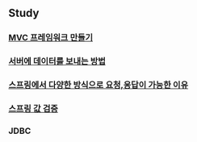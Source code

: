 ## Study


### [MVC 프레임워크 만들기](https://github.com/jiny798/spring-god/tree/main/mvc-first)

### [서버에 데이터를 보내는 방법](https://github.com/jiny798/spring-god/tree/main/mvc-second) 

### [스프링에서 다양한 방식으로 요청,응답이 가능한 이유](https://github.com/jiny798/spring-god/tree/main/mvc-second/src/main/java/hello/springmvc)

### [스프링 값 검증](https://github.com/jiny798/spring-god/tree/main/itemservice)

### JDBC


